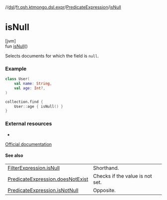 //[dsl](../../../index.md)/[fr.qsh.ktmongo.dsl.expr](../index.md)/[PredicateExpression](index.md)/[isNull](is-null.md)

# isNull

[jvm]\
fun [isNull](is-null.md)()

Selects documents for which the field is `null`.

### Example

```kotlin
class User(
    val name: String,
    val age: Int?,
)

collection.find {
    User::age { isNull() }
}
```

### External resources

-
[Official documentation](https://www.mongodb.com/docs/manual/tutorial/query-for-null-fields/#type-check)

#### See also

|                                                             |                                 |
|-------------------------------------------------------------|---------------------------------|
| [FilterExpression.isNull](../-filter-expression/is-null.md) | Shorthand.                      |
| [PredicateExpression.doesNotExist](does-not-exist.md)       | Checks if the value is not set. |
| [PredicateExpression.isNotNull](is-not-null.md)             | Opposite.                       |
